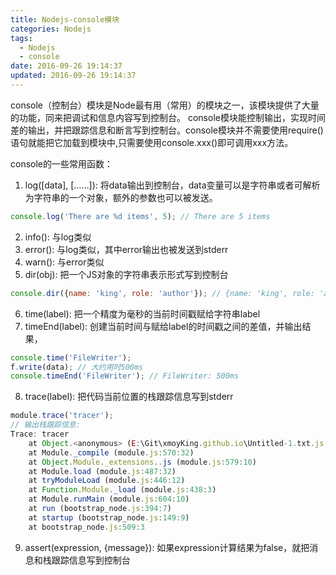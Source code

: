 ```yaml
---
title: Nodejs-console模块
categories: Nodejs
tags:
  - Nodejs
  - console
date: 2016-09-26 19:14:37
updated: 2016-09-26 19:14:37
---
```


console（控制台）模块是Node最有用（常用）的模块之一，该模块提供了大量的功能，同来把调试和信息内容写到控制台。
console模块能控制输出，实现时间差的输出，并把跟踪信息和断言写到控制台。console模块并不需要使用require()语句就能把它加载到模块中,只需要使用console.xxx()即可调用xxx方法。

console的一些常用函数：
1. log([data], [……]): 将data输出到控制台，data变量可以是字符串或者可解析为字符串的一个对象，额外的参数也可以被发送。
```js
console.log('There are %d items', 5); // There are 5 items
```
2. info(): 与log类似
3. error(): 与log类似，其中error输出也被发送到stderr
4. warn(): 与error类似
5. dir(obj): 把一个JS对象的字符串表示形式写到控制台
```js
console.dir({name: 'king', role: 'author'}); // {name: 'king', role: 'author'}
```
6. time(label): 把一个精度为毫秒的当前时间戳赋给字符串label
7. timeEnd(label): 创建当前时间与赋给label的时间戳之间的差值，并输出结果，
```js
console.time('FileWriter');
f.write(data); // 大约用时500ms
console.timeEnd('FileWriter'); // FileWriter: 500ms
```
8. trace(label): 把代码当前位置的栈跟踪信息写到stderr
```js
module.trace('tracer');
// 输出栈跟踪信息:
Trace: tracer
    at Object.<anonymous> (E:\Git\xmoyKing.github.io\Untitled-1.txt.js:1:71)
    at Module._compile (module.js:570:32)
    at Object.Module._extensions..js (module.js:579:10)
    at Module.load (module.js:487:32)
    at tryModuleLoad (module.js:446:12)
    at Function.Module._load (module.js:438:3)
    at Module.runMain (module.js:604:10)
    at run (bootstrap_node.js:394:7)
    at startup (bootstrap_node.js:149:9)
    at bootstrap_node.js:509:3
```
9. assert(expression, {message}): 如果expression计算结果为false，就把消息和栈跟踪信息写到控制台